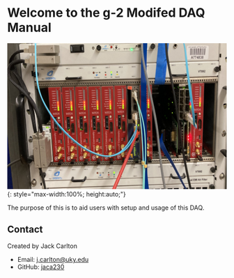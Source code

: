 # Welcome to the g-2 Modifed DAQ Manual

![DAQ_Image](images/DAQ_image.png){: style="max-width:100%; height:auto;"}


The purpose of this is to aid users with setup and usage of this DAQ.

## Contact
Created by Jack Carlton

- Email: [j.carlton@uky.edu](mailto:j.carlton@uky.edu)
- GitHub: [jaca230](https://github.com/jaca230)
